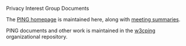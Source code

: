 Privacy Interest Group Documents

The [PING homepage](https://www.w3.org/Privacy/IG/) is maintained here, along with [meeting summaries](https://github.com/w3c/ping/tree/master/summaries). 

PING documents and other work is maintained in the [w3cping](https://github.com/w3cping) organizational repository. 
